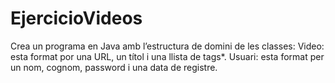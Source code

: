 # EjercicioVideos
Crea  un programa en Java amb l’estructura de domini de les classes: Video: esta format por una URL, un títol i una llista de tags*. Usuari: esta format per un nom, cognom, password i una data de registre.
